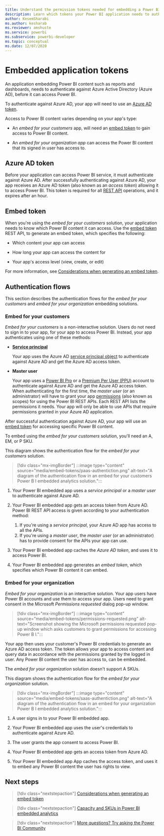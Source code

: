 ```yaml
---
title: Understand the permission tokens needed for embedding a Power BI application
description: Learn which tokens your Power BI application needs to authenticate against Azure and Power BI service.
author: KesemSharabi
ms.author: kesharab
ms.reviewer: amshuste
ms.service: powerbi
ms.subservice: powerbi-developer
ms.topic: conceptual
ms.date: 12/07/2020
---
```


# Embedded application tokens

An application embedding Power BI content such as reports and dashboards, needs to authenticate against Azure Active Directory (Azure AD), before it can access Power BI.

To authenticate against Azure AD, your app will need to use an [Azure AD token](#azure-ad-token).

Access to Power BI content varies depending on your app's type:

* An *embed for your customers* app, will need an [embed token](#embed-token) to gain access to Power BI content.

* An *embed for your organization app* can access the Power BI content that its signed in user has access to.

## Azure AD token

Before your application can access Power BI service, it must authenticate against Azure AD. After successfully authenticating against Azure AD, your app receives an Azure AD token (also known as an *access token*) allowing it to access Power BI. This token is required for all [REST API](/rest/api/power-bi/) operations, and it expires after an hour.

## Embed token

When you're using the *embed for your customers* solution, your application needs to know which Power BI content it can access. Use the [embed token](/rest/api/power-bi/embedtoken) REST API, to generate an embed token, which specifies the following:

* Which content your app can access

* How long your app can access the content for

* Your app's access level (view, create, or edit)

For more information, see [Considerations when generating an embed token](generate-embed-token.md).

## Authentication flows

This section describes the authentication flows for the *embed for your customers* and *embed for your organization* embedding solutions.

### Embed for your customers
        
*Embed for your customers* is a non-interactive solution. Users do not need to sign in to your app, for your app to access Power BI. Instead, your app authenticates using one of these methods:

* **[Service principal](embed-service-principal.md)**

    Your app uses the Azure AD [service principal object](/azure/active-directory/develop/app-objects-and-service-principals#service-principal-object) to authenticate against Azure AD and get the Azure AD access token.

* **Master user**

    Your app uses a [Power BI Pro](/power-bi/admin/service-admin-purchasing-power-bi-pro) or a [Premium Per User (PPU)](/power-bi/admin/service-premium-per-user-faq) account to authenticate against Azure AD and get the Azure AD access token. When  authenticating for the first time, the *master user* (or an administrator) will have to grant your app [permissions](/azure/active-directory/develop/v2-permissions-and-consent) (also known as scopes) for using the Power BI REST APIs. Each REST API lists the permissions it needs. Your app will only be able to use APIs that require permissions granted in your Azure AD application.

After successful authentication against Azure AD, your app will use an [embed token](/rest/api/power-bi/embedtoken) for accessing specific Power BI content.

To embed using the *embed for your customers* solution, you'll need an A, EM, or P SKU.

This diagram shows the authentication flow for the *embed for your customers* solution.

>[!div class="mx-imgBorder"]
>:::image type="content" source="media/embed-tokens/paas-authentiction.png" alt-text="A diagram of the authentication flow in an embed for your customers Power B I embedded analytics solution.":::

1. Your Power BI embedded app uses a *service principal* or a *master user* to authenticate against Azure AD.

2. Your Power BI embedded app gets an access token from Azure AD. Power BI REST API access is given according to your authentication method:
    1. If you're using a *service principal*, your Azure AD app has access to all the APIs.
    2. If you're using a *master user*, the *master user* (or an administrator) has to provide consent for the APIs your app can use.

3. Your Power BI embedded app caches the *Azure AD token*, and uses it to access Power BI.

4. Your Power BI embedded app generates an *embed token*, which specifies which Power BI content it can embed.  

### Embed for your organization

*Embed for your organization* is an interactive solution. Your app users have Power BI accounts and use them to access your app. Users need to grant consent in the Microsoft *Permissions requested* dialog pop-up window.

>[!div class="mx-imgBorder"]
>:::image type="content" source="media/embed-tokens/permissions-requested.png" alt-text="Screenshot showing the Microsoft permissions requested pop-up window which asks customers to grant permissions for accessing Power B I.":::

Your app then uses your customer's Power BI credentials to generate an Azure AD access token. The token allows your app to access content and query data in accordance with the permissions granted by the logged in user. Any Power BI content the user has access to, can be embedded.

The *embed for your organization* solution doesn't support A SKUs.

This diagram shows the authentication flow for the *embed for your organization* solution.

>[!div class="mx-imgBorder"]
>:::image type="content" source="media/embed-tokens/saas-authentiction.png" alt-text="A diagram of the authentication flow in an embed for your organization Power B I embedded analytics solution.":::

1. A user signs in to your Power BI embedded app.

2. Your Power BI embedded app uses the user's credentials to authenticate against Azure AD.

3. The user grants the app consent to access Power BI.

4. Your Power BI embedded app gets an access token from Azure AD.

5. Your Power BI embedded app App caches the access token, and uses it to embed any Power BI content the user has rights to view.

## Next steps

>[!div class="nextstepaction"]
>[Considerations when generating an embed token](generate-embed-token.md)

>[!div class="nextstepaction"]
>[Capacity and SKUs in Power BI embedded analytics](embedded-capacity.md)

>[!div class="nextstepaction"]
>[More questions? Try asking the Power BI Community](https://community.powerbi.com/)